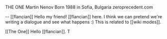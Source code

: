 THE ONE
Martin Nenov
Born 1988 in Sofia, Bulgaria
zeroprecedent.com

--
[[flancian]] Hello my friend! [[flancian]] here. I think we can pretend we're writing a dialogue and see what happens :) This is related to [[wiki modes]].


[[The One]] Hello [[flancian]]. T